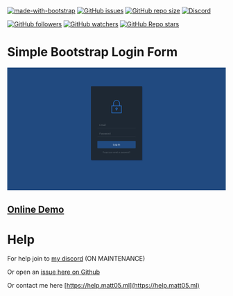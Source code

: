 [![made-with-bootstrap](https://img.shields.io/badge/Made%20with-Bootstrap-1f425f.svg)](https://getbootstrap.com/)
[![GitHub issues](https://img.shields.io/github/issues/Matt0550/Simple-Bootstrap-Login-Form)](https://github.com/Matt0550/Simple-Bootstrap-Login-Form/issues)
[![GitHub repo size](https://img.shields.io/github/repo-size/Matt0550/Simple-Bootstrap-OnePage)](https://github.com/Matt0550/Simple-Bootstrap-Login-Form/)
[![Discord](https://img.shields.io/discord/828990499507404820)](https://discord.gg/5WrVyQKWAr)

[![GitHub followers](https://img.shields.io/github/followers/Matt0550?style=social)](https://github.com/Matt0550?tab=followers)
[![GitHub watchers](https://img.shields.io/github/watchers/Matt0550/Simple-Bootstrap-Login-Form?style=social)](https://github.com/Matt0550/Simple-Bootstrap-Login-Form/watchers)
[![GitHub Repo stars](https://img.shields.io/github/stars/Matt0550/Simple-Bootstrap-Login-Form?style=social)](https://github.com/Matt0550/Simple-Bootstrap-Login-Form/stargazers)
# Simple Bootstrap Login Form
![Simple Bootstrap Onepage Website](simple-bootstrap-login-form.png)

## [Online Demo](https://demo.matt05.ml/simple-bootstrap-login-form/)

# Help
For help join to [my discord](https://discord.gg/5WrVyQKWAr) (ON MAINTENANCE)

Or open an [issue here on Github](https://github.com/Matt0550/Simple-Bootstrap-OnePage/issues)

Or contact me here [https://help.matt05.ml](https://help.matt05.ml)
